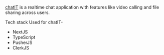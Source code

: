 [chatIT](https://chatit-app.vercel.app/) is a realtime chat application with features like video calling and file sharing across users.

Tech stack Used for chatIT-

-  NextJS
-  TypeScript
-  PusherJS
-  ClerkJS
